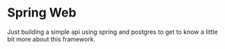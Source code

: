 # Spring Web

Just building a simple api using spring and postgres to get to know a little bit more about this framework.
